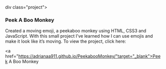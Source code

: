 div class="project">
                <h3>Peek A Boo Monkey</h3>
                <p>Created a moving emoji, a peekaboo monkey using HTML, CSS3 and JavaScript. With this small project I’ve learned how I can use emojis and make it look like it’s moving. To view the project, click here:</p>
                <a href="https://adrianaa911.github.io/PeekabooMonkey/"target="_blank">Peek A Boo Monkey</a>

